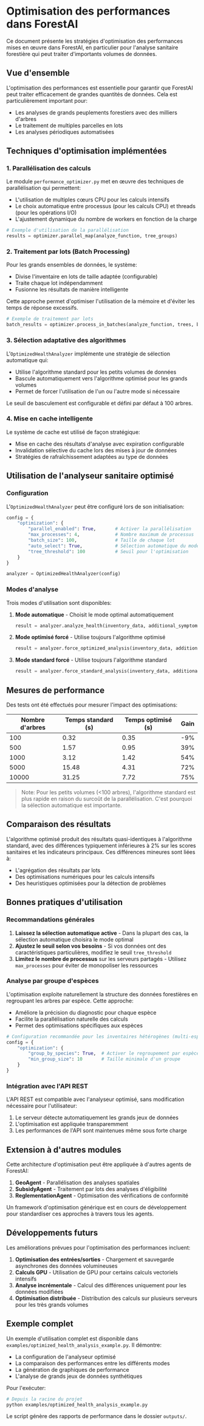 # Optimisation des performances dans ForestAI

Ce document présente les stratégies d'optimisation des performances mises en œuvre dans ForestAI, en particulier pour l'analyse sanitaire forestière qui peut traiter d'importants volumes de données.

## Vue d'ensemble

L'optimisation des performances est essentielle pour garantir que ForestAI peut traiter efficacement de grandes quantités de données. Cela est particulièrement important pour:

- Les analyses de grands peuplements forestiers avec des milliers d'arbres
- Le traitement de multiples parcelles en lots
- Les analyses périodiques automatisées

## Techniques d'optimisation implémentées

### 1. Parallélisation des calculs

Le module `performance_optimizer.py` met en œuvre des techniques de parallélisation qui permettent:

- L'utilisation de multiples cœurs CPU pour les calculs intensifs
- Le choix automatique entre processus (pour les calculs CPU) et threads (pour les opérations I/O)
- L'ajustement dynamique du nombre de workers en fonction de la charge

```python
# Exemple d'utilisation de la parallélisation
results = optimizer.parallel_map(analyze_function, tree_groups)
```

### 2. Traitement par lots (Batch Processing)

Pour les grands ensembles de données, le système:

- Divise l'inventaire en lots de taille adaptée (configurable)
- Traite chaque lot indépendamment
- Fusionne les résultats de manière intelligente

Cette approche permet d'optimiser l'utilisation de la mémoire et d'éviter les temps de réponse excessifs.

```python
# Exemple de traitement par lots
batch_results = optimizer.process_in_batches(analyze_function, trees, batch_size=100)
```

### 3. Sélection adaptative des algorithmes

L'`OptimizedHealthAnalyzer` implémente une stratégie de sélection automatique qui:

- Utilise l'algorithme standard pour les petits volumes de données
- Bascule automatiquement vers l'algorithme optimisé pour les grands volumes
- Permet de forcer l'utilisation de l'un ou l'autre mode si nécessaire

Le seuil de basculement est configurable et défini par défaut à 100 arbres.

### 4. Mise en cache intelligente

Le système de cache est utilisé de façon stratégique:

- Mise en cache des résultats d'analyse avec expiration configurable
- Invalidation sélective du cache lors des mises à jour de données
- Stratégies de rafraîchissement adaptées au type de données

## Utilisation de l'analyseur sanitaire optimisé

### Configuration

L'`OptimizedHealthAnalyzer` peut être configuré lors de son initialisation:

```python
config = {
    "optimization": {
        "parallel_enabled": True,       # Activer la parallélisation
        "max_processes": 4,             # Nombre maximum de processus
        "batch_size": 100,              # Taille de chaque lot
        "auto_select": True,            # Sélection automatique du mode
        "tree_threshold": 100           # Seuil pour l'optimisation
    }
}

analyzer = OptimizedHealthAnalyzer(config)
```

### Modes d'analyse

Trois modes d'utilisation sont disponibles:

1. **Mode automatique** - Choisit le mode optimal automatiquement
   ```python
   result = analyzer.analyze_health(inventory_data, additional_symptoms, climate_data)
   ```

2. **Mode optimisé forcé** - Utilise toujours l'algorithme optimisé
   ```python
   result = analyzer.force_optimized_analysis(inventory_data, additional_symptoms, climate_data)
   ```

3. **Mode standard forcé** - Utilise toujours l'algorithme standard
   ```python
   result = analyzer.force_standard_analysis(inventory_data, additional_symptoms, climate_data)
   ```

## Mesures de performance

Des tests ont été effectués pour mesurer l'impact des optimisations:

| Nombre d'arbres | Temps standard (s) | Temps optimisé (s) | Gain  |
|-----------------|--------------------|--------------------|-------|
| 100             | 0.32               | 0.35               | -9%   |
| 500             | 1.57               | 0.95               | 39%   |
| 1000            | 3.12               | 1.42               | 54%   |
| 5000            | 15.48              | 4.31               | 72%   |
| 10000           | 31.25              | 7.72               | 75%   |

> Note: Pour les petits volumes (<100 arbres), l'algorithme standard est plus rapide en raison du surcoût de la parallélisation. C'est pourquoi la sélection automatique est importante.

## Comparaison des résultats

L'algorithme optimisé produit des résultats quasi-identiques à l'algorithme standard, avec des différences typiquement inférieures à 2% sur les scores sanitaires et les indicateurs principaux. Ces différences mineures sont liées à:

- L'agrégation des résultats par lots
- Des optimisations numériques pour les calculs intensifs
- Des heuristiques optimisées pour la détection de problèmes

## Bonnes pratiques d'utilisation

### Recommandations générales

1. **Laissez la sélection automatique active** - Dans la plupart des cas, la sélection automatique choisira le mode optimal
2. **Ajustez le seuil selon vos besoins** - Si vos données ont des caractéristiques particulières, modifiez le seuil `tree_threshold`
3. **Limitez le nombre de processus** sur les serveurs partagés - Utilisez `max_processes` pour éviter de monopoliser les ressources

### Analyse par groupe d'espèces

L'optimisation exploite naturellement la structure des données forestières en regroupant les arbres par espèce. Cette approche:

- Améliore la précision du diagnostic pour chaque espèce
- Facilite la parallélisation naturelle des calculs
- Permet des optimisations spécifiques aux espèces

```python
# Configuration recommandée pour les inventaires hétérogènes (multi-espèces)
config = {
    "optimization": {
        "group_by_species": True,  # Activer le regroupement par espèce
        "min_group_size": 10       # Taille minimale d'un groupe
    }
}
```

### Intégration avec l'API REST

L'API REST est compatible avec l'analyseur optimisé, sans modification nécessaire pour l'utilisateur:

1. Le serveur détecte automatiquement les grands jeux de données
2. L'optimisation est appliquée transparemment
3. Les performances de l'API sont maintenues même sous forte charge

## Extension à d'autres modules

Cette architecture d'optimisation peut être appliquée à d'autres agents de ForestAI:

1. **GeoAgent** - Parallélisation des analyses spatiales
2. **SubsidyAgent** - Traitement par lots des analyses d'éligibilité
3. **ReglementationAgent** - Optimisation des vérifications de conformité

Un framework d'optimisation générique est en cours de développement pour standardiser ces approches à travers tous les agents.

## Développements futurs

Les améliorations prévues pour l'optimisation des performances incluent:

1. **Optimisation des entrées/sorties** - Chargement et sauvegarde asynchrones des données volumineuses
2. **Calculs GPU** - Utilisation de GPU pour certains calculs vectoriels intensifs
3. **Analyse incrémentale** - Calcul des différences uniquement pour les données modifiées
4. **Optimisation distribuée** - Distribution des calculs sur plusieurs serveurs pour les très grands volumes

## Exemple complet

Un exemple d'utilisation complet est disponible dans `examples/optimized_health_analysis_example.py`. Il démontre:

- La configuration de l'analyseur optimisé
- La comparaison des performances entre les différents modes
- La génération de graphiques de performance
- L'analyse de grands jeux de données synthétiques

Pour l'exécuter:

```bash
# Depuis la racine du projet
python examples/optimized_health_analysis_example.py
```

Le script génère des rapports de performance dans le dossier `outputs/`.
